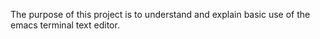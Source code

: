 The purpose of this project is to understand and explain basic use of the emacs terminal text editor.